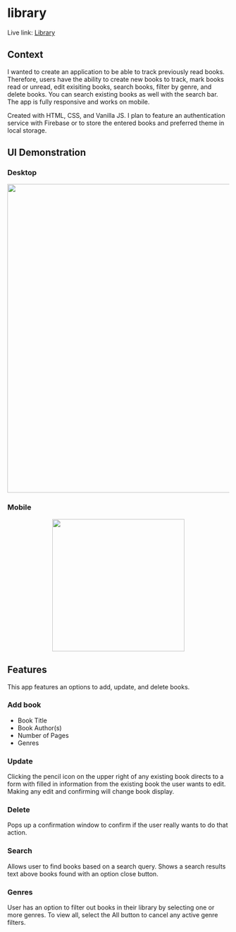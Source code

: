 # library
Live link: <a href="https://ejrcarr.github.io/library/">Library</a>
## Context
I wanted to create an application to be able to track previously read books. Therefore, users have the ability to create new books to track, mark books read or unread, edit exisiting books, search books, filter by genre, and delete books. You can search existing books as well with the search bar. The app is fully responsive and works on mobile. 

Created with HTML, CSS, and Vanilla JS. I plan to feature an authentication service with Firebase or to store the entered books and preferred theme in local storage. 

## UI Demonstration
### Desktop
<p align='center'>
  <img width='700px' src='https://user-images.githubusercontent.com/110308975/222870399-48bb23df-a3a2-49ae-924c-02d51fd806ea.gif'/>
</p>

### Mobile
<p align='center'>
  <img width='300px' src='https://user-images.githubusercontent.com/110308975/222870564-377bd85f-0a72-4880-a735-436ffde81064.gif'/>
</p>

## Features
This app features an options to add, update, and delete books.
### Add book
<ul>
  <li>Book Title</li>
  <li>Book Author(s)</li>
  <li>Number of Pages</li>
  <li>Genres</li>
</ul>

### Update
Clicking the pencil icon on the upper right of any existing book directs to a form with filled in information from the existing book the user wants to edit. Making any edit and confirming will change book display. 
### Delete
Pops up a confirmation window to confirm if the user really wants to do that action.
### Search
Allows user to find books based on a search query. Shows a search results text above books found with an option close button. 
### Genres
User has an option to filter out books in their library by selecting one or more genres. To view all, select the All button to cancel any active genre filters. 
